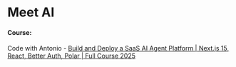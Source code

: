 # Meet AI

#### Course:

Code with Antonio - [Build and Deploy a SaaS AI Agent Platform | Next.js 15, React, Better Auth, Polar | Full Course 2025](https://www.youtube.com/watch?v=xEDCEmqyvC8&t=1670s)
